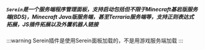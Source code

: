 ##### `Serein`是一个服务端程序管理面板，支持启动包括但不限于Minecraft基岩版服务端(BDS)，Minecraft Java版服务端，甚至Terraria服务端等，支持正则表达式拓展，JS插件拓展以及外置机器人链接

:::warning
Serein插件是使用Serein面板加载的，不是用游戏服务端加载
:::
